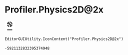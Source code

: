 # Profiler.Physics2D@2x
![](/img/Profiler.Physics2D@2x.png)

``` CSharp
EditorGUIUtility.IconContent("Profiler.Physics2D@2x")
```
```
-5921132832395374948
```
